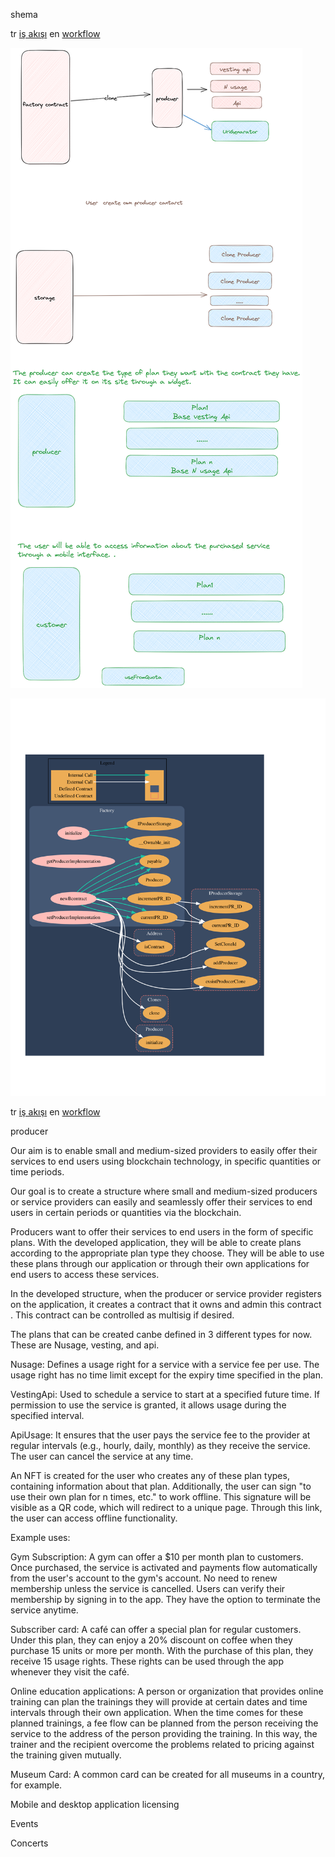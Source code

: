 shema

tr [iş akışı](doc/akis.md)
en [workflow](doc/workflow.md)

 
 
![fl.png](https://github.com/blicence/Blicontract/blob/main/draw/fl.png?raw=true)

 

![factory.svg](https://github.com/blicence/Blicontract/blob/main/draw/factory.svg?raw=)
 
tr [iş akışı](doc/akis.md)
en [workflow](doc/workflow.md)

 

producer

 Our aim is to enable small and medium-sized providers to easily offer their services to end users using blockchain technology, in specific quantities or time periods.

Our goal is to create a structure where small and medium-sized producers or service providers can easily and seamlessly offer their services to end users in certain periods or quantities via the blockchain.

Producers want to offer their services to end users in the form of specific plans. With the developed application, they will be able to create plans according to the appropriate plan type they choose. They will be able to use these plans through our application or through their own applications for end users to access these services.

In the developed structure, when the producer or service provider registers on the application, it creates a contract that it owns and admin this contract . This contract can be controlled as multisig if desired.

The plans that can be created canbe defined in 3 different types for now. These are Nusage, vesting, and api.

Nusage: Defines a usage right for a service with a service fee per use. The usage right has no time limit except for the expiry time specified in the plan.

VestingApi: Used to schedule a service to start at a specified future time. If permission to use the service is granted, it allows usage during the specified interval.

ApiUsage: It ensures that the user pays the service fee to the provider at regular intervals (e.g., hourly, daily, monthly) as they receive the service. The user can cancel the service at any time.

An NFT is created for the user who creates any of these plan types, containing information about that plan. Additionally, the user can sign "to use their own plan for n times, etc." to work offline. This signature will be visible as a QR code, which will redirect to a unique page. Through this link, the user can access offline functionality.

Example uses:

Gym Subscription: A gym can offer a $10 per month plan to customers. Once purchased, the service is activated and payments flow automatically from the user's account to the gym's account. No need to renew membership unless the service is cancelled. Users can verify their membership by signing in to the app. They have the option to terminate the service anytime.

Subscriber card: A café can offer a special plan for regular customers. Under this plan, they can enjoy a 20% discount on coffee when they purchase 15 units or more per month. With the purchase of this plan, they receive 15 usage rights. These rights can be used through the app whenever they visit the café.

Online education applications: A person or organization that provides online training can plan the trainings they will provide at certain dates and time intervals through their own application. When the time comes for these planned trainings, a fee flow can be planned from the person receiving the service to the address of the person providing the training. In this way, the trainer and the recipient overcome the problems related to pricing against the training given mutually.

Museum Card: A common card can be created for all museums in a country, for example.

Mobile and desktop application licensing

Events

Concerts

